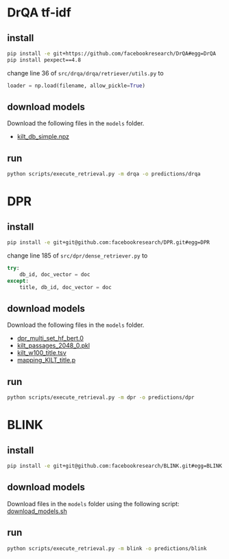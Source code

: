 # DrQA tf-idf

## install
```bash
pip install -e git+https://github.com/facebookresearch/DrQA#egg=DrQA
pip install pexpect==4.8
```

change line 36 of `src/drqa/drqa/retriever/utils.py` to
```python
loader = np.load(filename, allow_pickle=True)
```

## download models

Download the following files in the `models` folder.

- [kilt_db_simple.npz](http://dl.fbaipublicfiles.com/KILT/kilt_db_simple.npz)

## run
```bash
python scripts/execute_retrieval.py -m drqa -o predictions/drqa
```

# DPR

## install
```bash
pip install -e git+git@github.com:facebookresearch/DPR.git#egg=DPR
```

change line 185 of `src/dpr/dense_retriever.py` to

```python
try:
    db_id, doc_vector = doc
except:
    title, db_id, doc_vector = doc
```

## download models

Download the following files in the `models` folder.

- [dpr_multi_set_hf_bert.0](http://dl.fbaipublicfiles.com/KILT/dpr_multi_set_hf_bert.0)
- [kilt_passages_2048_0.pkl](http://dl.fbaipublicfiles.com/KILT/kilt_passages_2048_0.pkl)
- [kilt_w100_title.tsv](http://dl.fbaipublicfiles.com/KILT/kilt_w100_title.tsv)
- [mapping_KILT_title.p](http://dl.fbaipublicfiles.com/KILT/mapping_KILT_title.p)

## run
```bash
python scripts/execute_retrieval.py -m dpr -o predictions/dpr
```

# BLINK

## install
```bash
pip install -e git+git@github.com:facebookresearch/BLINK.git#egg=BLINK
```

## download models

Download files in the `models` folder using the following script: [download_models.sh](https://github.com/facebookresearch/BLINK/blob/master/download_models.sh)

## run
```bash
python scripts/execute_retrieval.py -m blink -o predictions/blink
```
